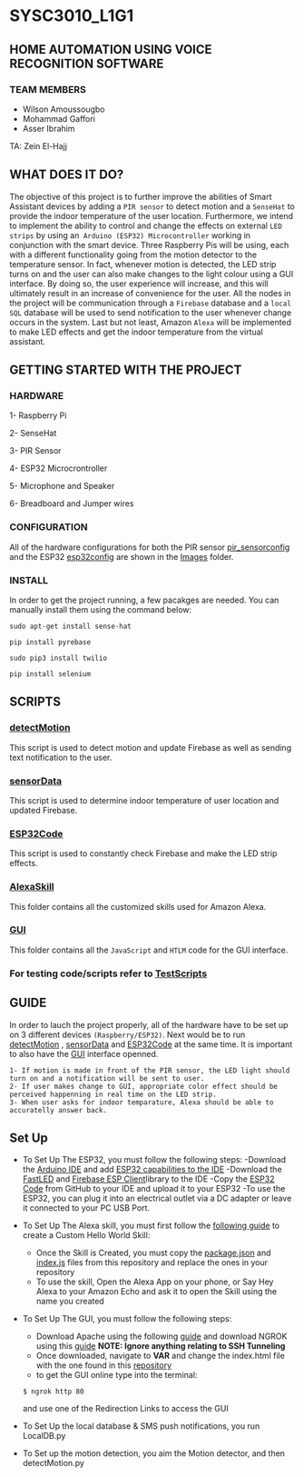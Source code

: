 # SYSC3010_L1G1

## HOME AUTOMATION USING VOICE RECOGNITION SOFTWARE

### TEAM MEMBERS
- Wilson Amoussougbo
- Mohammad Gaffori
- Asser Ibrahim

TA: Zein El-Hajj

## WHAT DOES IT DO?
The objective of this project is to further improve the abilities of Smart Assistant devices by adding a ```PIR sensor``` to detect motion and a ```SenseHat``` to provide the indoor temperature of the user location. Furthermore, we intend to implement the ability to control and change the effects on external ```LED strips``` by using an``` Arduino (ESP32) Microcontroller``` working in conjunction with the smart device. Three Raspberry Pis will be using, each with a different functionality going from the motion detector to the temperature sensor. In fact, whenever motion is detected, the LED strip turns on and the user can also make changes to the light colour using a GUI interface. By doing so, the user experience will increase, and this will ultimately result in an increase of convenience for the user. All the nodes in the project will be communication through a ```Firebase``` database and a ```local SQL``` database will be used to send notification to the user whenever change occurs in the system. Last but not least, Amazon ```Alexa``` will be implemented to make LED effects and get the indoor temperature from the virtual assistant.

## GETTING STARTED WITH THE PROJECT

### HARDWARE
1- Raspberry Pi

2- SenseHat

3- PIR Sensor

4- ESP32 Microcrontroller

5- Microphone and Speaker

6- Breadboard and Jumper wires

### CONFIGURATION
All of the hardware configurations for both the PIR sensor [pir_sensorconfig](Images) and the ESP32 [esp32config](Images) are shown in the [Images](Images) folder.

### INSTALL
In order to get the project running, a few pacakges are needed. You can manually install them  using the command below:
```
sudo apt-get install sense-hat
```
```
pip install pyrebase
```
```
sudo pip3 install twilio
```
```
pip install selenium
```

## SCRIPTS

### [detectMotion](ProjectScripts)
This script is used to detect motion and update Firebase as well as sending text notification to the user.
### [sensorData](ProjectScripts)
This script is used to determine indoor temperature of user location and updated Firebase.
### [ESP32Code](ESP32Code)
This script is used to constantly check Firebase and make the LED strip effects.
### [AlexaSkill](AlexaSkill)
This folder contains all the customized skills used for Amazon Alexa.
### [GUI](GUI)
This folder contains all the ```JavaScript``` and ```HTLM``` code for the GUI interface.

### For testing code/scripts refer to [TestScripts](TestScripts)


## GUIDE
In order to lauch the project properly, all of the hardware have to be set up on 3 different devices ```(Raspberry/ESP32)```. Next would be to run [detectMotion](ProjectScripts) , [sensorData](ProjectScripts) and [ESP32Code](ESP32Code) at the same time. It is important to also have the [GUI](GUI) interface openned. 
```
1- If motion is made in front of the PIR sensor, the LED light should turn on and a notification will be sent to user.
2- If user makes change to GUI, appropriate color effect should be perceived happenning in real time on the LED strip.
3- When user asks for indoor temparature, Alexa should be able to accuratelly answer back.
```

## Set Up 

- To Set Up The ESP32, you must follow the following steps:
    -Download the [Arduino IDE](https://www.circuitbasics.com/arduino-basics-installing-software/) and add [ESP32 capabilities to the IDE](https://randomnerdtutorials.com/installing-the-esp32-board-in-arduino-ide-windows-instructions/) 
    -Download the [FastLED](https://www.ardu-badge.com/FastLED) and [Firebase ESP Client](https://github.com/mobizt/Firebase-ESP-Client)library to the IDE 
    -Copy the [ESP32 Code](https://github.com/mohammadsen/SYSC3010_L1G1/blob/Master/ESP32Code/L1G1_ESP32.ino) from GitHub to your IDE and upload it to your                 ESP32
    -To use the ESP32, you can plug it into an electrical outlet via a DC adapter or leave it connected to your PC USB Port.
- To Set Up The Alexa skill, you must first follow the [following guide](https://developer.amazon.com/en-US/docs/alexa/custom-skills/steps-to-build-a-custom-skill.html) to create a Custom Hello World Skill: 
    - Once the Skill is Created, you must copy the [package.json](https://github.com/mohammadsen/SYSC3010_L1G1/blob/Master/AlexaSkill/lambda/package.json) and [index.js](https://github.com/mohammadsen/SYSC3010_L1G1/blob/Master/AlexaSkill/lambda/index.js) files from this repository and replace the ones in your repository
    - To use the skill, Open the Alexa App on your phone, or Say Hey Alexa to your Amazon Echo and ask it to open the Skill using the name you created
- To Set Up The GUI, you must follow the following steps: 
    - Download Apache using the following [guide](https://pimylifeup.com/raspberry-pi-apache/) and download NGROK using this [guide](https://medium.com/@gaelollivier/connect-to-your-raspberry-pi-from-anywhere-using-ngrok-801e9fd1dd46) **NOTE: Ignore anything relating to SSH Tunneling**
    - Once downloaded, navigate to **VAR** and change the index.html file with the one found in this [repository](https://github.com/mohammadsen/SYSC3010_L1G1/blob/Master/GUI/index.html) 
    - to get the GUI online type into the terminal:
    ```
    $ ngrok http 80
    ```
    and use one of the Redirection Links to access the GUI

- To Set Up the local database  & SMS push notifications, you run LocalDB.py
- To Set up the motion detection, you aim the Motion detector, and then detectMotion.py

  

